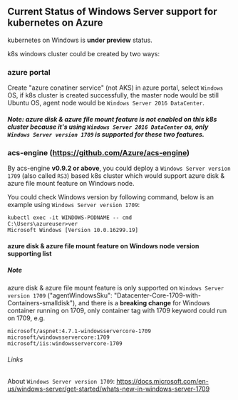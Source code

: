 ## Current Status of Windows Server support for kubernetes on Azure
kubernetes on Windows is **under preview** status.

k8s windows cluster could be created by two ways:

### azure portal
Create "azure conatiner service" (not AKS) in azure portal, select `Windows` OS, if k8s cluster is created successfully, the master node would be still Ubuntu OS, agent node would be `Windows Server 2016 DataCenter`.
##### Note: azure disk & azure file mount feature is not enabled on this k8s cluster because it's using `Windows Server 2016 DataCenter` os, only `Windows Server version 1709` is supported for these two features.

### acs-engine (https://github.com/Azure/acs-engine)
By acs-engine **v0.9.2 or above**, you could deploy a `Windows Server version 1709` (also called `RS3`) based k8s cluster which would support azure disk & azure file mount feature on Windows node. 

You could check Windows version by following command, below is an example using `Windows Server version 1709`:
```
kubectl exec -it WINDOWS-PODNAME -- cmd
C:\Users\azureuser>ver
Microsoft Windows [Version 10.0.16299.19]
```

#### azure disk & azure file mount feature on Windows node version supporting list

##### Note
azure disk & azure file mount feature is only supported on `Windows Server version 1709` ("agentWindowsSku": "Datacenter-Core-1709-with-Containers-smalldisk"), and there is a **breaking change** for Windows container running on 1709, only container tag with 1709 keyword could run on 1709, e.g.
```
microsoft/aspnet:4.7.1-windowsservercore-1709
microsoft/windowsservercore:1709
microsoft/iis:windowsservercore-1709
```

###### Links
About `Windows Server version 1709`: https://docs.microsoft.com/en-us/windows-server/get-started/whats-new-in-windows-server-1709
